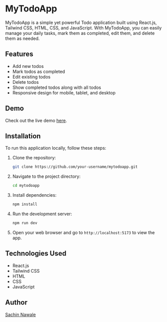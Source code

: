 
# MyTodoApp


MyTodoApp is a simple yet powerful Todo application built using React.js, Tailwind CSS, HTML, CSS, and JavaScript. With MyTodoApp, you can easily manage your daily tasks, mark them as completed, edit them, and delete them as needed.

## Features

- Add new todos
- Mark todos as completed
- Edit existing todos
- Delete todos
- Show completed todos along with all todos
- Responsive design for mobile, tablet, and desktop

## Demo

Check out the live demo [here](https://mytodoapp2024.netlify.app/).

## Installation

To run this application locally, follow these steps:

1. Clone the repository:

   ```bash
   git clone https://github.com/your-username/mytodoapp.git
   ```

2. Navigate to the project directory:

   ```bash
   cd mytodoapp
   ```

3. Install dependencies:

   ```bash
   npm install
   ```

4. Run the development server:

   ```bash
   npm run dev
   ```

5. Open your web browser and go to `http://localhost:5173` to view the app.


## Technologies Used

- React.js
- Tailwind CSS
- HTML
- CSS
- JavaScript


## Author

[Sachin Nawale](https://github.com/your-username)

